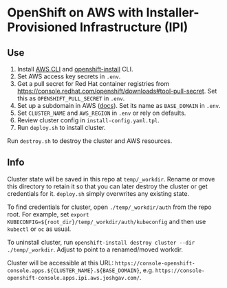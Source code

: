 # OpenShift on AWS with Installer-Provisioned Infrastructure (IPI)

## Use

1. Install [AWS CLI][] and [openshift-install][] CLI.
1. Set AWS access key secrets in `.env`.
1. Get a pull secret for Red Hat container registries from <https://console.redhat.com/openshift/downloads#tool-pull-secret>. Set this as `OPENSHIFT_PULL_SECRET` in `.env`.
1. Set up a subdomain in AWS ([docs](https://docs.aws.amazon.com/Route53/latest/DeveloperGuide/CreatingNewSubdomain.html)). Set its name as `BASE_DOMAIN` in `.env`.
1. Set `CLUSTER_NAME` and `AWS_REGION` in `.env` or rely on defaults.
1. Review cluster config in `install-config.yaml.tpl`.
1. Run `deploy.sh` to install cluster.

Run `destroy.sh` to destroy the cluster and AWS resources.

## Info

Cluster state will be saved in this repo at `temp/_workdir`. Rename or move this
directory to retain it so that you can later destroy the cluster or get
credentials for it. `deploy.sh` simply overwrites any existing state.

To find credentials for cluster, open `./temp/_workdir/auth` from the repo root.
For example, set `export KUBECONFIG=${root_dir}/temp/_workdir/auth/kubeconfig`
and then use `kubectl` or `oc` as usual.

To uninstall cluster, run `openshift-install destroy cluster --dir
./temp/_workdir`. Adjust to point to a renamed/moved workdir.

Cluster will be accessible at this URL:
`https://console-openshift-console.apps.${CLUSTER_NAME}.${BASE_DOMAIN}`, e.g.
`https://console-openshift-console.apps.ipi.aws.joshgav.com/`.

[AWS CLI]: https://docs.aws.amazon.com/cli/latest/userguide/getting-started-install.html
[openshift-install]: https://console.redhat.com/openshift/downloads#tool-x86_64-openshift-install
